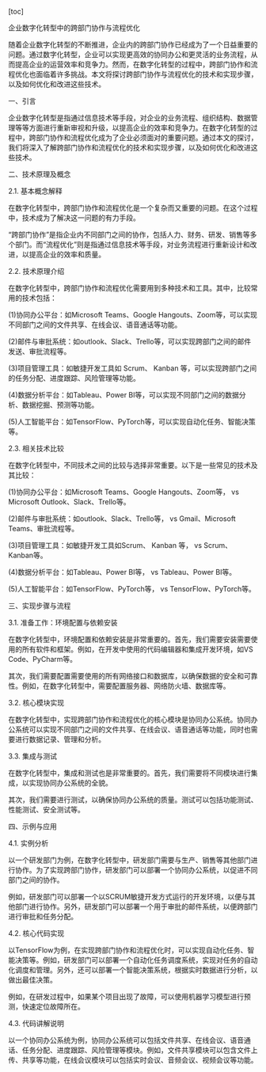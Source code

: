 
[toc]                    
                
                
企业数字化转型中的跨部门协作与流程优化

随着企业数字化转型的不断推进，企业内的跨部门协作已经成为了一个日益重要的问题。通过数字化转型，企业可以实现更高效的协同办公和更灵活的业务流程，从而提高企业的运营效率和竞争力。然而，在数字化转型的过程中，跨部门协作和流程优化也面临着许多挑战。本文将探讨跨部门协作与流程优化的技术和实现步骤，以及如何优化和改进这些技术。

一、引言

企业数字化转型是指通过信息技术等手段，对企业的业务流程、组织结构、数据管理等等方面进行重新审视和升级，以提高企业的效率和竞争力。在数字化转型的过程中，跨部门协作和流程优化成为了企业必须面对的重要问题。通过本文的探讨，我们将深入了解跨部门协作和流程优化的技术和实现步骤，以及如何优化和改进这些技术。

二、技术原理及概念

2.1. 基本概念解释

在数字化转型中，跨部门协作和流程优化是一个复杂而又重要的问题。在这个过程中，技术成为了解决这一问题的有力手段。

“跨部门协作”是指企业内不同部门之间的协作，包括人力、财务、研发、销售等多个部门。而“流程优化”则是指通过信息技术等手段，对业务流程进行重新设计和改进，以提高企业的效率和质量。

2.2. 技术原理介绍

在数字化转型中，跨部门协作和流程优化需要用到多种技术和工具。其中，比较常用的技术包括：

(1)协同办公平台：如Microsoft Teams、Google Hangouts、Zoom等，可以实现不同部门之间的文件共享、在线会议、语音通话等功能。

(2)邮件与审批系统：如outlook、Slack、Trello等，可以实现跨部门之间的邮件发送、审批流程等。

(3)项目管理工具：如敏捷开发工具如 Scrum、 Kanban 等，可以实现跨部门之间的任务分配、进度跟踪、风险管理等功能。

(4)数据分析平台：如Tableau、Power BI等，可以实现不同部门之间的数据分析、数据挖掘、预测等功能。

(5)人工智能平台：如TensorFlow、PyTorch等，可以实现自动化任务、智能决策等。

2.3. 相关技术比较

在数字化转型中，不同技术之间的比较与选择非常重要。以下是一些常见的技术及其比较：

(1)协同办公平台：如Microsoft Teams、Google Hangouts、Zoom等， vs Microsoft Outlook、Slack、Trello等。

(2)邮件与审批系统：如outlook、Slack、Trello等， vs Gmail、Microsoft Teams、审批流程等。

(3)项目管理工具：如敏捷开发工具如Scrum、 Kanban 等， vs Scrum、 Kanban等。

(4)数据分析平台：如Tableau、Power BI等， vs Tableau、Power BI等。

(5)人工智能平台：如TensorFlow、PyTorch等， vs TensorFlow、PyTorch等。

三、实现步骤与流程

3.1. 准备工作：环境配置与依赖安装

在数字化转型中，环境配置和依赖安装是非常重要的。首先，我们需要安装需要使用的所有软件和框架。例如，在开发中使用的代码编辑器和集成开发环境，如VS Code、PyCharm等。

其次，我们需要配置需要使用的所有网络接口和数据库，以确保数据的安全和可靠性。例如，在数字化转型中，需要配置服务器、网络防火墙、数据库等。

3.2. 核心模块实现

在数字化转型中，实现跨部门协作和流程优化的核心模块是协同办公系统。协同办公系统可以实现不同部门之间的文件共享、在线会议、语音通话等功能，同时也需要进行数据记录、管理和分析。

3.3. 集成与测试

在数字化转型中，集成和测试也是非常重要的。首先，我们需要将不同模块进行集成，以实现协同办公系统的全貌。

其次，我们需要进行测试，以确保协同办公系统的质量。测试可以包括功能测试、性能测试、安全测试等。

四、示例与应用

4.1. 实例分析

以一个研发部门为例，在数字化转型中，研发部门需要与生产、销售等其他部门进行协作。为了实现跨部门协作，研发部门可以部署一个协同办公系统，以促进不同部门之间的协作。

例如，研发部门可以部署一个以SCRUM敏捷开发方式运行的开发环境，以便与其他部门进行协作。另外，研发部门可以部署一个用于审批的邮件系统，以便跨部门进行审批和任务分配。

4.2. 核心代码实现

以TensorFlow为例，在实现跨部门协作和流程优化时，可以实现自动化任务、智能决策等。例如，研发部门可以部署一个自动化任务调度系统，实现对任务的自动化调度和管理。另外，还可以部署一个智能决策系统，根据实时数据进行分析，以做出最佳决策。

例如，在研发过程中，如果某个项目出现了故障，可以使用机器学习模型进行预测，快速定位故障所在。

4.3. 代码讲解说明

以一个协同办公系统为例，协同办公系统可以包括文件共享、在线会议、语音通话、任务分配、进度跟踪、风险管理等模块。例如，文件共享模块可以包含文件上传、共享等功能，在线会议模块可以包括实时会议、音频会议、视频会议等功能。

